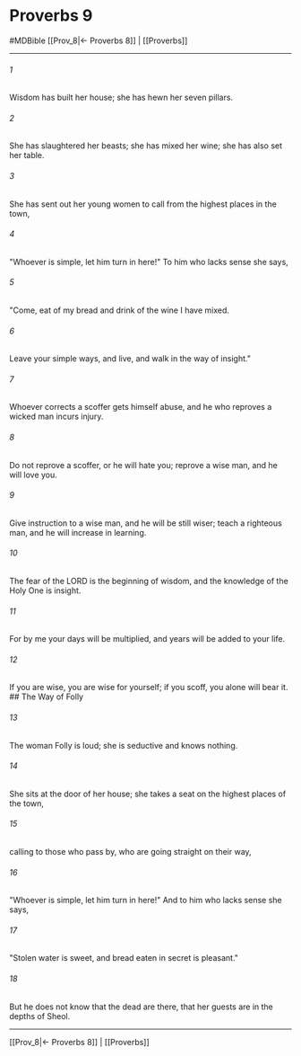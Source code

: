 # Proverbs 9
#MDBible
[[Prov_8|← Proverbs 8]] | [[Proverbs]]

***

###### 1 
Wisdom has built her house; she has hewn her seven pillars. 

###### 2 
She has slaughtered her beasts; she has mixed her wine; she has also set her table. 

###### 3 
She has sent out her young women to call from the highest places in the town, 

###### 4 
"Whoever is simple, let him turn in here!" To him who lacks sense she says, 

###### 5 
"Come, eat of my bread and drink of the wine I have mixed. 

###### 6 
Leave your simple ways, and live, and walk in the way of insight." 

###### 7 
Whoever corrects a scoffer gets himself abuse, and he who reproves a wicked man incurs injury. 

###### 8 
Do not reprove a scoffer, or he will hate you; reprove a wise man, and he will love you. 

###### 9 
Give instruction to a wise man, and he will be still wiser; teach a righteous man, and he will increase in learning. 

###### 10 
The fear of the LORD is the beginning of wisdom, and the knowledge of the Holy One is insight. 

###### 11 
For by me your days will be multiplied, and years will be added to your life. 

###### 12 
If you are wise, you are wise for yourself; if you scoff, you alone will bear it. ## The Way of Folly 

###### 13 
The woman Folly is loud; she is seductive and knows nothing. 

###### 14 
She sits at the door of her house; she takes a seat on the highest places of the town, 

###### 15 
calling to those who pass by, who are going straight on their way, 

###### 16 
"Whoever is simple, let him turn in here!" And to him who lacks sense she says, 

###### 17 
"Stolen water is sweet, and bread eaten in secret is pleasant." 

###### 18 
But he does not know that the dead are there, that her guests are in the depths of Sheol. 

***

[[Prov_8|← Proverbs 8]] | [[Proverbs]]
